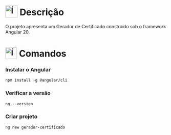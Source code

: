 # <sub><img src="https://github.com/user-attachments/assets/60f6e980-0bed-4df6-970b-16059659ee78" alt="Ícone do Angular" width="38"></sub> Descrição
O projeto apresenta um Gerador de Certificado construído sob o framework Angular 20.

# <sub><img src="https://github.com/user-attachments/assets/6d7dde36-c2de-46fe-801e-3acb3620a552" alt="Ícone do terminal" width="36"></sub> Comandos
### Instalar o Angular
```
npm install -g @angular/cli
```

### Verificar a versão
```
ng --version
```

### Criar projeto
```
ng new gerador-certificado
```
